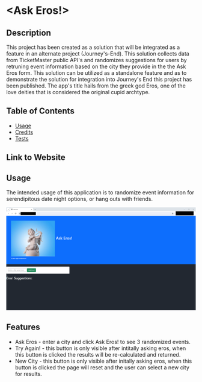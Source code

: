 # <Ask Eros!>

## Description

This project has been created as a solution that will be integrated as a feature in an alternate project (Journey's-End). This solution collects data from TicketMaster public API's and randomizes suggestions for users by retruning event information based on the city they provide in the the Ask Eros form. This solution can be utilized as a standalone feature and as to demonstrate the solution for integration into Journey's End this project has been published. The app's title hails from the greek god Eros, one of the love deities that is considered the original cupid archtype. 

## Table of Contents

- [Usage](#usage)
- [Credits](#credits)
- [Tests](#Tests)

## Link to Website


## Usage

The intended usage of this application is to randomize event information for serendipitous date night options, or hang outs with friends.

![](./assets/images/askEros-ScreenShot.png)

## Features

- Ask Eros - enter a city and click Ask Eros! to see 3 randomized events.
- Try Again! - this button is only visible after intitally asking eros, when this button is clicked the results will be re-calculated and returned.
- New City - this button is only visible after initally asking eros, when this button is clicked the page will reset and the user can select a new city for results.


